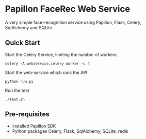 # Papillon FaceRec Web Service 

A very simple face-recognition service using Papillon, Flask, Celery, SqlAlchemy and SQLite.

## Quick Start

Start the Celery Service, limiting the number of workers.
```
celery -A webservice.celery worker -c 4
```

Start the web-service which runs the API
```
python run.py
```

Run the test
```
./test.sh
```

## Pre-requisites

  * Installed Papillon SDK
  * Python packages Celery, Flask, SqlAlchemy, SQLite, redis




